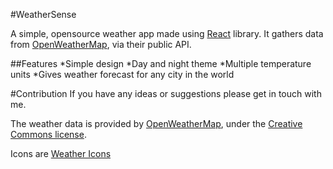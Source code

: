 #WeatherSense

A simple, opensource weather app made using [React](https://reactjs.org/) library. It gathers data from [OpenWeatherMap](https://openweathermap.org/), via their public API.

##Features
*Simple design 
*Day and night theme
*Multiple temperature units
*Gives weather forecast for any city in the world

#Contribution
If you have any ideas or suggestions please get in touch with me.

The weather data is provided by [OpenWeatherMap](https://openweathermap.org/), under the <a href='http://creativecommons.org/licenses/by-sa/2.0/'>Creative Commons license</a>.

Icons are <a href='https://erikflowers.github.io/weather-icons/'>Weather Icons</a>
